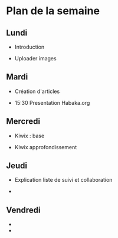 
# Plan de la semaine

## Lundi

* Introduction

* Uploader images



## Mardi

* Création d'articles

* 15:30 Presentation Habaka.org


## Mercredi

* Kiwix : base

* Kiwix approfondissement


## Jeudi

* Explication liste de suivi et collaboration

* 


## Vendredi

*

* 